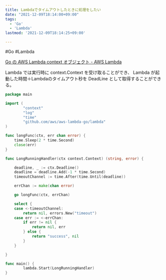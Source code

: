 ```yaml
---
title: Lambdaでタイムアウトしたときに処理をしたい
date: "2021-12-09T18:14:00+09:00"
tags:
  - 'Go'
  - 'Lambda'
lastmod: '2021-12-09T18:14:25+09:00'

---
```


#Go #Lambda

[Go の AWS Lambda context オブジェクト - AWS Lambda](https://docs.aws.amazon.com/ja_jp/lambda/latest/dg/golang-context.html)

Lambda では実行時に context.Context を受け取ることができ、
Lambda が起動した時間＋Lambdaのタイムアウト秒を DeadLine として取得することができる。

```go
package main

import (
        "context"
        "log"
        "time"
        "github.com/aws/aws-lambda-go/lambda"
)

func longFunc(ctx, err chan error) {
    time.Sleep(2 * time.Second)
    close(err)
}

func LongRunningHandler(ctx context.Context) (string, error) {

	deadline, _ := ctx.Deadline()
	deadline = deadline.Add(-1 * time.Second)
	timeoutChannel := time.After(time.Until(deadline))

	errChan := make(chan error)

	go longFunc(ctx, errChan)

	select {
	case <-timeoutChannel:
		return nil, errors.New("timeout")
	case err := <-errChan:
        if err != nil {
            return nil, err
        } else {
            return "success", nil
        }
	}

}

func main() {
        lambda.Start(LongRunningHandler)
}
```
